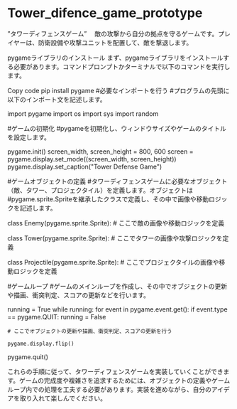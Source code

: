 # Tower_difence_game_prototype
”タワーディフェンスゲーム” 　敵の攻撃から自分の拠点を守るゲームです。プレイヤーは、防衛設備や攻撃ユニットを配置して、敵を撃退します。

pygameライブラリのインストール
まず、pygameライブラリをインストールする必要があります。コマンドプロンプトかターミナルで以下のコマンドを実行します。

Copy code
pip install pygame
#必要なインポートを行う
#プログラムの先頭に以下のインポート文を記述します。

import pygame
import os
import sys
import random

#ゲームの初期化
#pygameを初期化し、ウィンドウサイズやゲームのタイトルを設定します。

pygame.init()
screen_width, screen_height = 800, 600
screen = pygame.display.set_mode((screen_width, screen_height))
pygame.display.set_caption("Tower Defense Game")

#ゲームオブジェクトの定義
#タワーディフェンスゲームに必要なオブジェクト（敵、タワー、プロジェクタイル）を定義します。オブジェクトは#pygame.sprite.Spriteを継承したクラスで定義し、その中で画像や移動ロジックを記述します。


class Enemy(pygame.sprite.Sprite):
    # ここで敵の画像や移動ロジックを定義

class Tower(pygame.sprite.Sprite):
    # ここでタワーの画像や攻撃ロジックを定義

class Projectile(pygame.sprite.Sprite):
    # ここでプロジェクタイルの画像や移動ロジックを定義


#ゲームループ
#ゲームのメインループを作成し、その中でオブジェクトの更新や描画、衝突判定、スコアの更新などを行います。

running = True
while running:
    for event in pygame.event.get():
        if event.type == pygame.QUIT:
            running = False

    # ここでオブジェクトの更新や描画、衝突判定、スコアの更新を行う

    pygame.display.flip()

pygame.quit()


これらの手順に従って、タワーディフェンスゲームを実装していくことができます。ゲームの完成度や複雑さを追求するためには、オブジェクトの定義やゲームループ内での処理を工夫する必要があります。実装を進めながら、自分のアイデアを取り入れて楽しんでください。



